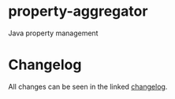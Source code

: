 # property-aggregator

Java property management

# Changelog

All changes can be seen in the linked [changelog](CHANGELOG.md).